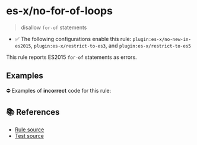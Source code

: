 # es-x/no-for-of-loops
> disallow `for-of` statements

- ✅ The following configurations enable this rule: `plugin:es-x/no-new-in-es2015`, `plugin:es-x/restrict-to-es3`, and `plugin:es-x/restrict-to-es5`

This rule reports ES2015 `for-of` statements as errors.

## Examples

⛔ Examples of **incorrect** code for this rule:

<eslint-playground type="bad" code="/*eslint es-x/no-for-of-loops: error */
for (var a of b) {}
for (let a of b) {}
for (a of b) {}
" />

## 📚 References

- [Rule source](https://github.com/ota-meshi/eslint-plugin-es-x/blob/master/lib/rules/no-for-of-loops.js)
- [Test source](https://github.com/ota-meshi/eslint-plugin-es-x/blob/master/tests/lib/rules/no-for-of-loops.js)
